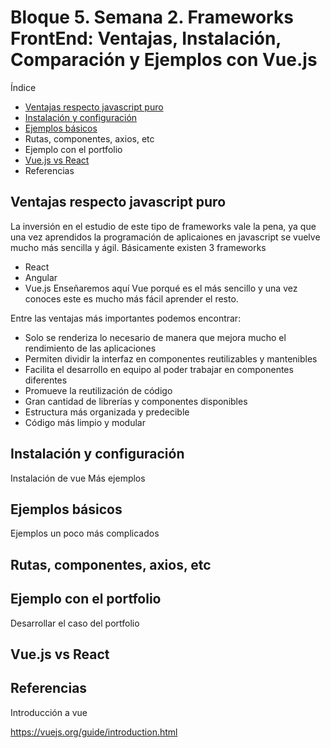 # Bloque 5. Semana 2. Frameworks FrontEnd: Ventajas, Instalación, Comparación y Ejemplos con Vue.js

Índice
- [Ventajas respecto javascript puro](#ventajas-respecto-javascript-puro)
- [Instalación y configuración](#instalacion-y-configuracion)
- [Ejemplos básicos](#ejemplos-basicos)
- Rutas, componentes, axios, etc
- Ejemplo con el portfolio
- [Vue.js vs React](#vuejs-vs-react)
- Referencias

## Ventajas respecto javascript puro

La inversión en el estudio de este tipo de frameworks vale la pena, ya que una vez aprendidos la programación de aplicaiones en javascript se vuelve mucho más sencilla y ágil.
Básicamente existen 3 frameworks
- React
- Angular
- Vue.js
Enseñaremos aquí Vue porqué es el más sencillo y una vez conoces este es mucho más fácil aprender el resto.

Entre las ventajas más importantes podemos encontrar:
- Solo se renderiza lo necesario de manera que mejora mucho el rendimiento de las aplicaciones
- Permiten dividir la interfaz en componentes reutilizables y mantenibles
- Facilita el desarrollo en equipo al poder trabajar en componentes diferentes
- Promueve la reutilización de código
- Gran cantidad de librerías y componentes disponibles
- Estructura más organizada y predecible
- Código más limpio y modular


## Instalación y configuración

Instalación de vue 
Más ejemplos 


## Ejemplos básicos

Ejemplos un poco más complicados 

## Rutas, componentes, axios, etc



## Ejemplo con el portfolio

Desarrollar el caso del portfolio

## Vue.js vs React


## Referencias 

Introducción a vue 

https://vuejs.org/guide/introduction.html
